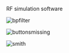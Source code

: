 RF simulation software


![bpfilter](https://github.com/user-attachments/assets/1b28e3b6-96fb-4188-989c-31f846ae4b61)



![buttonsmissing](https://github.com/user-attachments/assets/68d0202e-d035-4915-96cb-cffb12508ff8)



![smith](https://github.com/user-attachments/assets/972bd965-cfdf-4b66-a369-cc4d80db8cf6)
